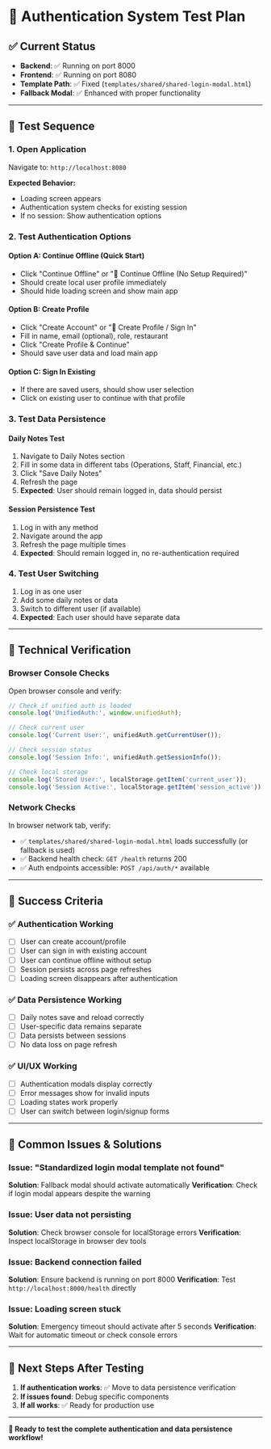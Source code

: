 # 🔐 Authentication System Test Plan

## ✅ **Current Status**
- **Backend**: ✅ Running on port 8000
- **Frontend**: ✅ Running on port 8080  
- **Template Path**: ✅ Fixed (`templates/shared/shared-login-modal.html`)
- **Fallback Modal**: ✅ Enhanced with proper functionality

---

## 🧪 **Test Sequence**

### **1. Open Application**
Navigate to: `http://localhost:8080`

**Expected Behavior:**
- Loading screen appears
- Authentication system checks for existing session
- If no session: Show authentication options

### **2. Test Authentication Options**

#### **Option A: Continue Offline (Quick Start)**
- Click "Continue Offline" or "🚀 Continue Offline (No Setup Required)"
- Should create local user profile immediately
- Should hide loading screen and show main app

#### **Option B: Create Profile**
- Click "Create Account" or "📧 Create Profile / Sign In"
- Fill in name, email (optional), role, restaurant
- Click "Create Profile & Continue"
- Should save user data and load main app

#### **Option C: Sign In Existing**
- If there are saved users, should show user selection
- Click on existing user to continue with that profile

### **3. Test Data Persistence**

#### **Daily Notes Test**
1. Navigate to Daily Notes section
2. Fill in some data in different tabs (Operations, Staff, Financial, etc.)
3. Click "Save Daily Notes"
4. Refresh the page
5. **Expected**: User should remain logged in, data should persist

#### **Session Persistence Test**
1. Log in with any method
2. Navigate around the app
3. Refresh the page multiple times
4. **Expected**: Should remain logged in, no re-authentication required

### **4. Test User Switching**
1. Log in as one user
2. Add some daily notes or data
3. Switch to different user (if available)
4. **Expected**: Each user should have separate data

---

## 🔧 **Technical Verification**

### **Browser Console Checks**
Open browser console and verify:

```javascript
// Check if unified auth is loaded
console.log('UnifiedAuth:', window.unifiedAuth);

// Check current user
console.log('Current User:', unifiedAuth.getCurrentUser());

// Check session status
console.log('Session Info:', unifiedAuth.getSessionInfo());

// Check local storage
console.log('Stored User:', localStorage.getItem('current_user'));
console.log('Session Active:', localStorage.getItem('session_active'));
```

### **Network Checks**
In browser network tab, verify:
- ✅ `templates/shared/shared-login-modal.html` loads successfully (or fallback is used)
- ✅ Backend health check: `GET /health` returns 200
- ✅ Auth endpoints accessible: `POST /api/auth/*` available

---

## 🎯 **Success Criteria**

### **✅ Authentication Working**
- [ ] User can create account/profile
- [ ] User can sign in with existing account  
- [ ] User can continue offline without setup
- [ ] Session persists across page refreshes
- [ ] Loading screen disappears after authentication

### **✅ Data Persistence Working**
- [ ] Daily notes save and reload correctly
- [ ] User-specific data remains separate
- [ ] Data persists between sessions
- [ ] No data loss on page refresh

### **✅ UI/UX Working**
- [ ] Authentication modals display correctly
- [ ] Error messages show for invalid inputs
- [ ] Loading states work properly
- [ ] User can switch between login/signup forms

---

## 🚨 **Common Issues & Solutions**

### **Issue: "Standardized login modal template not found"**
**Solution**: Fallback modal should activate automatically
**Verification**: Check if login modal appears despite the warning

### **Issue: User data not persisting**
**Solution**: Check browser console for localStorage errors
**Verification**: Inspect localStorage in browser dev tools

### **Issue: Backend connection failed**
**Solution**: Ensure backend is running on port 8000
**Verification**: Test `http://localhost:8000/health` directly

### **Issue: Loading screen stuck**
**Solution**: Emergency timeout should activate after 5 seconds
**Verification**: Wait for automatic timeout or check console errors

---

## 🔄 **Next Steps After Testing**

1. **If authentication works**: ✅ Move to data persistence verification
2. **If issues found**: Debug specific components
3. **If all works**: ✅ Ready for production use

---

**🚀 Ready to test the complete authentication and data persistence workflow!**
